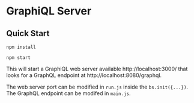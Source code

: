 # GraphiQL Server

## Quick Start

`npm install`

`npm start`

This will start a GraphiQL web server available http://localhost:3000/ that looks for a GraphQL endpoint at http://localhost:8080/graphql. 

The web server port can be modified in `run.js` inside the `bs.init({...})`. The GraphQL endpoint can be modifed in `main.js`. 
